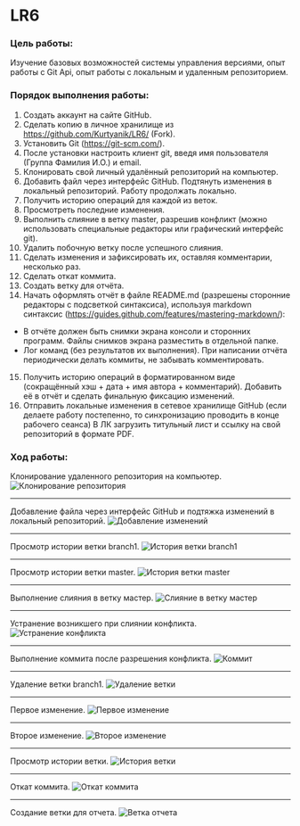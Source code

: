 # LR6
### __Цель работы__:
Изучение базовых возможностей системы 
управления версиями, опыт работы с Git Api, опыт работы с локальным и 
удаленным репозиторием. 

### __Порядок выполнения работы__:
1. Создать аккаунт на сайте GitHub. 
2. Сделать копию в личное хранилище из 
https://github.com/Kurtyanik/LR6/ (Fork). 
3. Установить Git (https://git-scm.com/). 
4. После установки настроить клиент git, введя имя пользователя (Группа 
Фамилия И.О.) и email. 
5. Клонировать свой личный удалённый репозиторий на компьютер. 
6. Добавить файл через интерфейс GitHub. Подтянуть изменения в 
локальный репозиторий. 
Работу продолжать локально. 
7. Получить историю операций для каждой из веток. 
8. Просмотреть последние изменения. 
9. Выполнить слияние в ветку master, разрешив конфликт (можно 
использовать специальные редакторы или графический интерфейс git). 
10. Удалить побочную ветку после успешного слияния. 
11. Сделать изменения и зафиксировать их, оставляя комментарии, 
несколько раз. 
12. Сделать откат коммита. 
13. Создать ветку для отчёта. 
14. Начать оформлять отчёт в файле README.md (разрешены сторонние 
редакторы с подсветкой синтаксиса), используя markdown синтаксис 
(https://guides.github.com/features/mastering-markdown/): 
- В отчёте должен быть снимки экрана консоли и сторонних программ. 
Файлы снимков экрана разместить в отдельной папке. 
- Лог команд (без результатов их выполнения). 
При написании отчёта периодически делать коммиты, не забывать 
комментировать. 
15. Получить историю операций в форматированном виде (сокращённый 
хэш + дата + имя автора + комментарий). Добавить её в отчёт и сделать 
финальную фиксацию изменений. 
16. Отправить локальные изменения в сетевое хранилище GitHub (если 
делаете работу постепенно, то синхронизацию проводить в конце рабочего 
сеанса) 
В ЛК загрузить титульный лист и ссылку на свой репозиторий в формате PDF.

### __Ход работы__:
Клонирование удаленного репозитория на компьютер.
![Клонирование репозитория](Screens/Clone.png)
***
Добавление файла через интерфейс GitHub и подтяжка изменений в локальный репозиторий.
![Добавление изменений](Screens/Fetch.png)
***
Просмотр истории ветки branch1.
![История ветки branch1](Screens/LogBranchOne.png)
***
Просмотр истории ветки master.
![История ветки master](Screens/LogBranchMaster.png)
***
Выполнение слияния в ветку мастер.
![Слияние в ветку мастер](Screens/Merge.png)
***
Устранение возникшего при слиянии конфликта.
![Устранение конфликта](Screens/Conflict.png)
***
Выполнение коммита после разрешения конфликта.
![Коммит](Screens/CommitConflict.png)
***
Удаление ветки branch1.
![Удаление ветки](Screens/DeleteBranch.png)
***
Первое изменение.
![Первое изменение](Screens/ChangeOne.png)
***
Второе изменение.
![Второе изменение](Screens/ChangeTwo.png)
***
Просмотр истории ветки.
![История ветки](Screens/log.png)
***
Откат коммита.
![Откат коммита](Screens/RollbackCommit.png)
***
Создание ветки для отчета.
![Ветка отчета](Screens/Otchet.png)

